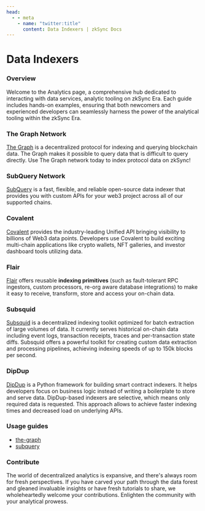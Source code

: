 ```yaml
---
head:
  - - meta
    - name: "twitter:title"
      content: Data Indexers | zkSync Docs
---
```


# Data Indexers

### Overview

Welcome to the Analytics page, a comprehensive hub dedicated to interacting with data services, analytic tooling on zkSync Era. Each guide includes hands-on examples, ensuring that both newcomers and experienced developers can seamlessly harness the power of the analytical tooling within the zkSync Era.

### The Graph Network

[The Graph](https://thegraph.com/) is a decentralized protocol for indexing and querying blockchain data. The Graph makes it possible to query data that is difficult to query directly. Use The Graph network today to index protocol data on zkSync!

### SubQuery Network

[SubQuery](https://subquery.network/) is a fast, flexible, and reliable open-source data indexer that provides you with custom APIs for your web3 project across all of our supported chains.

### Covalent

[Covalent](https://www.covalenthq.com/docs/networks/zksync-era/) provides the industry-leading Unified API bringing visibility to billions of Web3 data points. Developers use Covalent to build exciting multi-chain applications like crypto wallets, NFT galleries, and investor dashboard tools utilizing data.

### Flair

[Flair](https://docs.flair.dev/) offers reusable **indexing primitives** (such as fault-tolerant RPC ingestors, custom processors, re-org aware database integrations) to make it easy to receive, transform, store and access your on-chain data.

### Subsquid

[Subsquid](https://subsquid.io/) is a decentralized indexing toolkit optimized for batch extraction of large volumes of data. It currently serves historical on-chain data including event logs, transaction receipts, traces and per-transaction state diffs. Subsquid offers a powerful toolkit for creating custom data extraction and  processing pipelines, achieving indexing speeds of up to 150k blocks per second.

### DipDup

[DipDup](https://dipdup.io/) is a Python framework for building smart contract indexers. It helps developers focus on business logic instead of writing a boilerplate to store and serve data. DipDup-based indexers are selective, which means only required data is requested. This approach allows to achieve faster indexing times and decreased load on underlying APIs.

### Usage guides

- [the-graph](../tutorials/tooling-guides/the-graph.md)
- [subquery](../tutorials/tooling-guides/subquery.md)

### **Contribute**

The world of decentralized analytics is expansive, and there's always room for fresh perspectives. If you have carved your path through the data forest and gleaned invaluable insights or have fresh tutorials to share, we wholeheartedly welcome your contributions. Enlighten the community with your analytical prowess.
